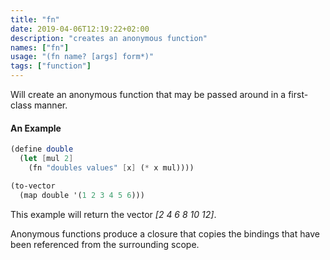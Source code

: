 ```yaml
---
title: "fn"
date: 2019-04-06T12:19:22+02:00
description: "creates an anonymous function"
names: ["fn"]
usage: "(fn name? [args] form*)"
tags: ["function"]
---
```

Will create an anonymous function that may be passed around in a first-class manner.

#### An Example

~~~scheme
(define double
  (let [mul 2]
    (fn "doubles values" [x] (* x mul))))

(to-vector
  (map double '(1 2 3 4 5 6)))
~~~

This example will return the vector _[2 4 6 8 10 12]_.

Anonymous functions produce a closure that copies the bindings that have been referenced from the surrounding scope.
